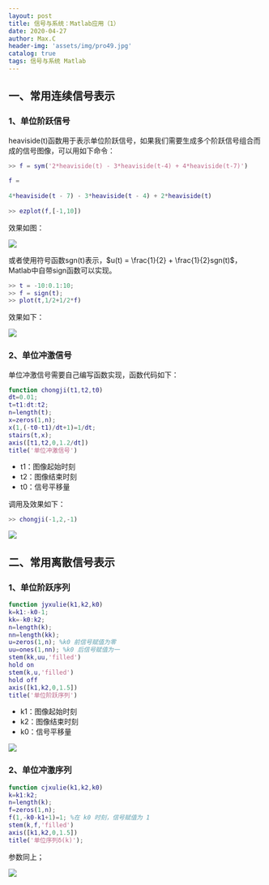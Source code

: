 ```yaml
---
layout: post
title: 信号与系统：Matlab应用（1）
date: 2020-04-27
author: Max.C
header-img: 'assets/img/pro49.jpg'
catalog: true
tags: 信号与系统 Matlab
---
```


## 一、常用连续信号表示

### 1、单位阶跃信号

heaviside(t)函数用于表示单位阶跃信号，如果我们需要生成多个阶跃信号组合而成的信号图像，可以用如下命令：

```matlab
>> f = sym('2*heaviside(t) - 3*heaviside(t-4) + 4*heaviside(t-7)')
 
f =
 
4*heaviside(t - 7) - 3*heaviside(t - 4) + 2*heaviside(t)
 
>> ezplot(f,[-1,10])
```

效果如图：

![](../assets/post_img/2020-04-25/10.png)

或者使用符号函数sgn(t)表示，$u(t) = \frac{1}{2} + \frac{1}{2}sgn(t)$，Matlab中自带sign函数可以实现。

```matlab
>> t = -10:0.1:10;
>> f = sign(t);
>> plot(t,1/2+1/2*f)
```

效果如下：

![](../assets/post_img/2020-04-25/11.png)

### 2、单位冲激信号

单位冲激信号需要自己编写函数实现，函数代码如下：

```matlab
function chongji(t1,t2,t0)
dt=0.01;
t=t1:dt:t2;
n=length(t);
x=zeros(1,n);
x(1,(-t0-t1)/dt+1)=1/dt;
stairs(t,x);
axis([t1,t2,0,1.2/dt])
title('单位冲激信号')
```

- t1：图像起始时刻
- t2：图像结束时刻
- t0：信号平移量

调用及效果如下：

```matlab
>> chongji(-1,2,-1)
```

![](../assets/post_img/2020-04-25/12.png)

## 二、常用离散信号表示

### 1、单位阶跃序列

```matlab
function jyxulie(k1,k2,k0)
k=k1:-k0-1;
kk=-k0:k2;
n=length(k);
nn=length(kk);
u=zeros(1,n); %k0 前信号赋值为零
uu=ones(1,nn); %k0 后信号赋值为一
stem(kk,uu,'filled')
hold on
stem(k,u,'filled')
hold off
axis([k1,k2,0,1.5])
title('单位阶跃序列')
```

- k1：图像起始时刻
- k2：图像结束时刻
- k0：信号平移量

![](../assets/post_img/2020-04-25/13.png)

### 2、单位冲激序列

```matlab
function cjxulie(k1,k2,k0)
k=k1:k2;
n=length(k);
f=zeros(1,n);
f(1,-k0-k1+1)=1; %在 k0 时刻，信号赋值为 1
stem(k,f,'filled')
axis([k1,k2,0,1.5])
title('单位序列δ(k)');
```

参数同上；

![](../assets/post_img/2020-04-25/14.png)